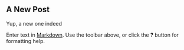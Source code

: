 ## A New Post

Yup, a new one indeed 

Enter text in [Markdown](http://daringfireball.net/projects/markdown/). Use the toolbar above, or click the **?** button for formatting help.
